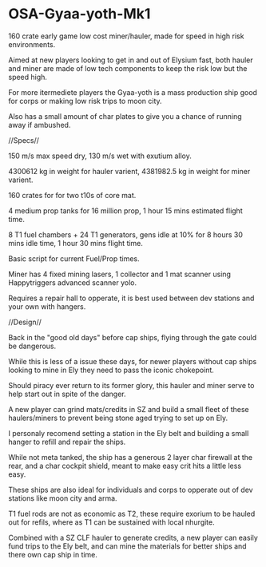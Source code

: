 # OSA-Gyaa-yoth-Mk1
160 crate early game low cost miner/hauler, made for speed in high risk environments.

Aimed at new players looking to get in and out of Elysium fast, both hauler and miner are made of low tech components to keep the risk low but the speed high.

For more itermediete players the Gyaa-yoth is a mass production ship good for corps or making low risk trips to moon city.

Also has a small amount of char plates to give you a chance of running away if ambushed.

//Specs//

150 m/s max speed dry, 130 m/s wet with exutium alloy.

4300612 kg in weight for hauler varient, 4381982.5 kg in weight for miner varient.

160 crates for for two t10s of core mat.

4 medium prop tanks for 16 million prop, 1 hour 15 mins estimated flight time.

8 T1 fuel chambers + 24 T1 generators, gens idle at 10% for 8 hours 30 mins idle time, 1 hour 30 mins flight time.

Basic script for current Fuel/Prop times.

Miner has 4 fixed mining lasers, 1 collector and 1 mat scanner using Happytriggers advanced scanner yolo.

Requires a repair hall to opperate, it is best used between dev stations and your own with hangers.

//Design//

Back in the "good old days" before cap ships, flying through the gate could be dangerous.

While this is less of a issue these days, for newer players without cap ships looking to mine in Ely they need to pass the iconic chokepoint.

Should piracy ever return to its former glory, this hauler and miner serve to help start out in spite of the danger.

A new player can grind mats/credits in SZ and build a small fleet of these haulers/miners to prevent being stone aged trying to set up on Ely.

I personaly recomend setting a station in the Ely belt and building a small hanger to refill and repair the ships.

While not meta tanked, the ship has a generous 2 layer char firewall at the rear, and a char cockpit shield, meant to make easy crit hits a little less easy.

These ships are also ideal for individuals and corps to opperate out of dev stations like moon city and arma.

T1 fuel rods are not as economic as T2, these require exorium to be hauled out for refils, where as T1 can be sustained with local nhurgite.

Combined with a SZ CLF hauler to generate credits, a new player can easily fund trips to the Ely belt, and can mine the materials for better ships and there own cap ship in time.
